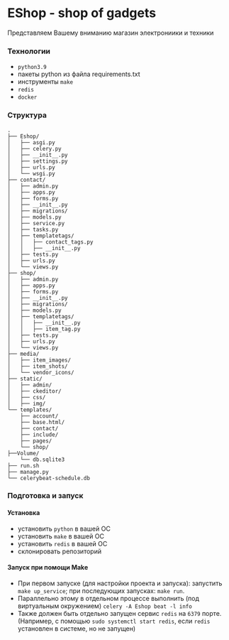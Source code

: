 # EShop - shop of gadgets
Представляем Вашему вниманию магазин электрониики и техники

### Технологии

- `python3.9`
- пакеты python из файла requirements.txt
- инструменты `make`
- `redis`
- `docker`

### Структура

```shell
.
├── Eshop/
│   ├── asgi.py
│   ├── celery.py
│   ├── __init__.py
│   ├── settings.py
│   ├── urls.py
│   └── wsgi.py
├── contact/
│   ├── admin.py
│   ├── apps.py
│   ├── forms.py
│   ├── __init__.py
│   ├── migrations/
│   ├── models.py
│   ├── service.py
│   ├── tasks.py
│   ├── templatetags/
│   │   ├── contact_tags.py
│   │   ├── __init__.py
│   ├── tests.py
│   ├── urls.py
│   └── views.py
├── shop/
│   ├── admin.py
│   ├── apps.py
│   ├── forms.py
│   ├── __init__.py
│   ├── migrations/
│   ├── models.py
│   ├── templatetags/
│   │   ├── __init__.py
│   │   ├── item_tag.py
│   ├── tests.py
│   ├── urls.py
│   └── views.py
├── media/
│   ├── item_images/
│   ├── item_shots/
│   └── vendor_icons/
├── static/
│   ├── admin/
│   ├── ckeditor/
│   ├── css/
│   ├── img/
└── templates/
    ├── account/
    ├── base.html/
    ├── contact/
    ├── include/
    ├── pages/
    └── shop/
├──Volume/
    └── db.sqlite3
├── run.sh
├── manage.py
└── celerybeat-schedule.db
```

### Подготовка и запуск

#### Установка

- установить `python` в вашей ОС
- установить `make` в вашей ОС
- установить `redis` в вашей ОС
- склонировать репозиторий

#### Запуск при помощи Make

- При первом запуске (для настройки проекта и запуска): запустить `make up_service`; при последующих запусках: `make run`.
- Параллельно этому в отдельном процессе выполнить (под виртуальным окружением) `celery -A Eshop beat -l info`
- Также должен быть отдельно запущен сервис `redis` на `6379` порте. (Например, с помощью `sudo systemctl start redis`, если `redis` установлен в системе, но не запущен)
